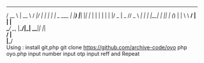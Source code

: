   ____              _____       __  __ 
 / __ \            |  __ \     / _|/ _|
| |  | |_   _  ___ | |__) |___| |_| |_ 
| |  | | | | |/ _ \|  _  // _ \  _|  _|
| |__| | |_| | (_) | | \ \  __/ | | |  
 \____/ \__, |\___/|_|  \_\___|_| |_|  
         __/ |                         
        |___/                          
Using : 
install git,php
git clone https://github.com/archive-code/oyo
php oyo.php
input number
input otp 
input reff 
and Repeat
